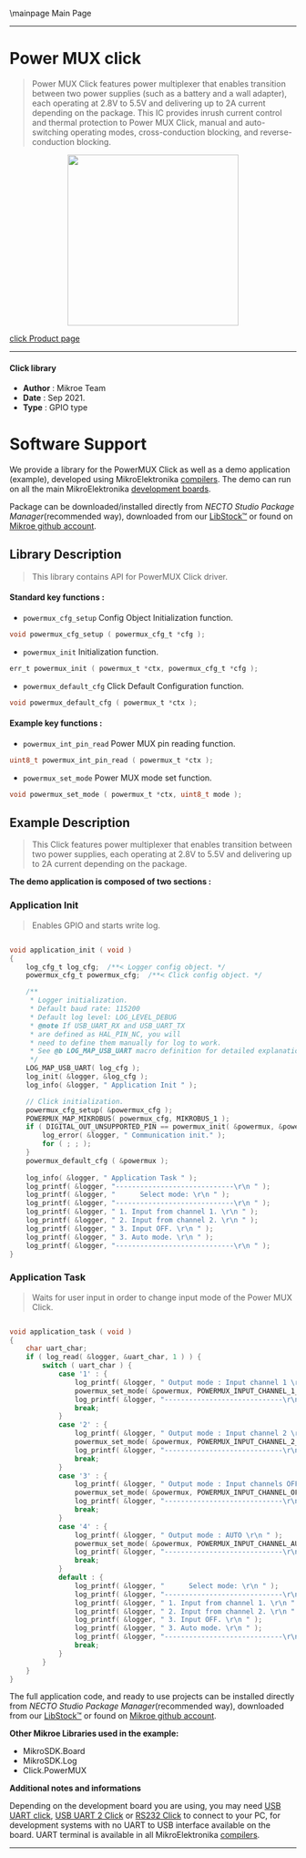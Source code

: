 \mainpage Main Page

---
# Power MUX click

> Power MUX Click features power multiplexer that enables transition between two power supplies (such as a battery and a wall adapter), each operating at 2.8V to 5.5V and delivering up to 2A current depending on the package. This IC provides inrush current control and thermal protection to Power MUX Click, manual and auto-switching operating modes, cross-conduction blocking, and reverse-conduction blocking.

<p align="center">
  <img src="https://download.mikroe.com/images/click_for_ide/powermux_click.png" height=300px>
</p>

[click Product page](https://www.mikroe.com/power-mux-click)

---


#### Click library

- **Author**        : Mikroe Team
- **Date**          : Sep 2021.
- **Type**          : GPIO type


# Software Support

We provide a library for the PowerMUX Click
as well as a demo application (example), developed using MikroElektronika
[compilers](https://www.mikroe.com/necto-studio).
The demo can run on all the main MikroElektronika [development boards](https://www.mikroe.com/development-boards).

Package can be downloaded/installed directly from *NECTO Studio Package Manager*(recommended way), downloaded from our [LibStock&trade;](https://libstock.mikroe.com) or found on [Mikroe github account](https://github.com/MikroElektronika/mikrosdk_click_v2/tree/master/clicks).

## Library Description

> This library contains API for PowerMUX Click driver.

#### Standard key functions :

- `powermux_cfg_setup` Config Object Initialization function.
```c
void powermux_cfg_setup ( powermux_cfg_t *cfg );
```

- `powermux_init` Initialization function.
```c
err_t powermux_init ( powermux_t *ctx, powermux_cfg_t *cfg );
```

- `powermux_default_cfg` Click Default Configuration function.
```c
void powermux_default_cfg ( powermux_t *ctx );
```

#### Example key functions :

- `powermux_int_pin_read` Power MUX pin reading function.
```c
uint8_t powermux_int_pin_read ( powermux_t *ctx );
```

- `powermux_set_mode` Power MUX mode set function.
```c
void powermux_set_mode ( powermux_t *ctx, uint8_t mode );
```

## Example Description

> This Click features power multiplexer that enables transition between two power supplies, 
> each operating at 2.8V to 5.5V and delivering up to 2A current depending on the package.

**The demo application is composed of two sections :**

### Application Init

> Enables GPIO and starts write log.

```c

void application_init ( void ) 
{
    log_cfg_t log_cfg;  /**< Logger config object. */
    powermux_cfg_t powermux_cfg;  /**< Click config object. */

    /** 
     * Logger initialization.
     * Default baud rate: 115200
     * Default log level: LOG_LEVEL_DEBUG
     * @note If USB_UART_RX and USB_UART_TX 
     * are defined as HAL_PIN_NC, you will 
     * need to define them manually for log to work. 
     * See @b LOG_MAP_USB_UART macro definition for detailed explanation.
     */
    LOG_MAP_USB_UART( log_cfg );
    log_init( &logger, &log_cfg );
    log_info( &logger, " Application Init " );

    // Click initialization.
    powermux_cfg_setup( &powermux_cfg );
    POWERMUX_MAP_MIKROBUS( powermux_cfg, MIKROBUS_1 );
    if ( DIGITAL_OUT_UNSUPPORTED_PIN == powermux_init( &powermux, &powermux_cfg ) ) {
        log_error( &logger, " Communication init." );
        for ( ; ; );
    }
    powermux_default_cfg ( &powermux );
    
    log_info( &logger, " Application Task " );
    log_printf( &logger, "-----------------------------\r\n " );
    log_printf( &logger, "      Select mode: \r\n " );
    log_printf( &logger, "-----------------------------\r\n " );
    log_printf( &logger, " 1. Input from channel 1. \r\n " );
    log_printf( &logger, " 2. Input from channel 2. \r\n " );
    log_printf( &logger, " 3. Input OFF. \r\n " );
    log_printf( &logger, " 3. Auto mode. \r\n " );
    log_printf( &logger, "-----------------------------\r\n " );
}

```

### Application Task

> Waits for user input in order to change input mode of the Power MUX Click. 

```c

void application_task ( void ) 
{
    char uart_char;
    if ( log_read( &logger, &uart_char, 1 ) ) {
        switch ( uart_char ) {
            case '1' : {
                log_printf( &logger, " Output mode : Input channel 1 \r\n " );
                powermux_set_mode( &powermux, POWERMUX_INPUT_CHANNEL_1_ON );
                log_printf( &logger, "-----------------------------\r\n " );
                break;
            }
            case '2' : {
                log_printf( &logger, " Output mode : Input channel 2 \r\n " );
                powermux_set_mode( &powermux, POWERMUX_INPUT_CHANNEL_2_ON );
                log_printf( &logger, "-----------------------------\r\n " );
                break;
            }
            case '3' : {
                log_printf( &logger, " Output mode : Input channels OFF \r\n " );
                powermux_set_mode( &powermux, POWERMUX_INPUT_CHANNEL_OFF );
                log_printf( &logger, "-----------------------------\r\n " );
                break;
            }
            case '4' : {
                log_printf( &logger, " Output mode : AUTO \r\n " );
                powermux_set_mode( &powermux, POWERMUX_INPUT_CHANNEL_AUTO );
                log_printf( &logger, "-----------------------------\r\n " );
                break;
            }
            default : {
                log_printf( &logger, "      Select mode: \r\n " );
                log_printf( &logger, "-----------------------------\r\n " );
                log_printf( &logger, " 1. Input from channel 1. \r\n " );
                log_printf( &logger, " 2. Input from channel 2. \r\n " );
                log_printf( &logger, " 3. Input OFF. \r\n " );
                log_printf( &logger, " 3. Auto mode. \r\n " );
                log_printf( &logger, "-----------------------------\r\n " );
                break;
            }
        }
    }
}

```


The full application code, and ready to use projects can be installed directly from *NECTO Studio Package Manager*(recommended way), downloaded from our [LibStock&trade;](https://libstock.mikroe.com) or found on [Mikroe github account](https://github.com/MikroElektronika/mikrosdk_click_v2/tree/master/clicks).

**Other Mikroe Libraries used in the example:**

- MikroSDK.Board
- MikroSDK.Log
- Click.PowerMUX

**Additional notes and informations**

Depending on the development board you are using, you may need
[USB UART click](https://www.mikroe.com/usb-uart-click),
[USB UART 2 Click](https://www.mikroe.com/usb-uart-2-click) or
[RS232 Click](https://www.mikroe.com/rs232-click) to connect to your PC, for
development systems with no UART to USB interface available on the board. UART
terminal is available in all MikroElektronika
[compilers](https://shop.mikroe.com/compilers).

---
